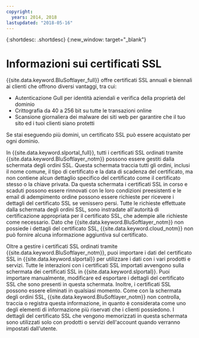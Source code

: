 ```yaml
---
copyright:
  years: 2014, 2018
lastupdated: "2018-05-16"
---
```


{:shortdesc: .shortdesc}
{:new_window: target="_blank"}

# Informazioni sui certificati SSL

{{site.data.keyword.BluSoftlayer_full}} offre certificati SSL annuali e biennali ai clienti che offrono diversi vantaggi, tra cui:

* Autenticazione Gull per identità aziendali e verifica della proprietà del dominio
* Crittografia da 40 a 256 bit su tutte le transazioni online
* Scansione giornaliera dei malware dei siti web per garantire che il tuo sito ed i tuoi clienti siano protetti

Se stai eseguendo più domini, un certificato SSL può essere acquistato per ogni dominio.

In {{site.data.keyword.slportal_full}}, tutti i certificati SSL ordinati tramite {{site.data.keyword.BluSoftlayer_notm}} possono essere gestiti dalla schermata degli ordini SSL. Questa schermata traccia tutti gli ordini, inclusi il nome comune, il tipo di certificato e la data di scadenza del certificato, ma non contiene alcun dettaglio specifico del certificato come il certificato stesso o la chiave privata. Da questa schermata i certificati SSL in corso e scaduti possono essere rinnovati con le loro condizioni preesistenti e le email di adempimento ordine possono essere richieste per ricevere i dettagli del certificato SSL se venissero persi. Tutte le richieste effettuate dalla schermata degli ordini SSL, sono instradate all'autorità di certificazione appropriata per il certificato SSL, che adempie alle richieste come necessario. Dato che {{site.data.keyword.BluSoftlayer_notm}} non possiede i dettagli del certificato SSL, {{site.data.keyword.cloud_notm}} non può fornire alcuna informazione aggiuntiva sul certificato.

Oltre a gestire i certificati SSL ordinati tramite {{site.data.keyword.BluSoftlayer_notm}}, puoi importare i dati del certificato SSL in {{site.data.keyword.slportal}} per utilizzare i dati con i vari prodotti e servizi. Tutte le interazioni con i certificati SSL importati avvengono sulla schermata dei certificati SSL in {{site.data.keyword.slportal}}. Puoi importare manualmente, modificare ed esportare i dettagli del certificato SSL che sono presenti in questa schermata. Inoltre, i certificati SSL possono essere eliminati in qualsiasi momento. Come con la schermata degli ordini SSL, {{site.data.keyword.BluSoftlayer_notm}} non controlla, traccia o registra questa informazione, in quanto è considerata come uno degli elementi di informazione più riservati che i clienti possiedono. I dettagli del certificato SSL che vengono memorizzati in questa schermata sono utilizzati solo con prodotti o servizi dell'account quando verranno impostati dall'utente.
